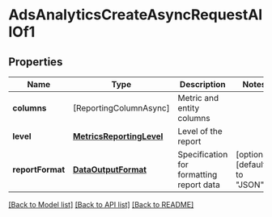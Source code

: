 # AdsAnalyticsCreateAsyncRequestAllOf1

## Properties
Name | Type | Description | Notes
------------ | ------------- | ------------- | -------------
**columns** | [ReportingColumnAsync] | Metric and entity columns | 
**level** | [**MetricsReportingLevel**](MetricsReportingLevel.md) | Level of the report | 
**reportFormat** | [**DataOutputFormat**](DataOutputFormat.md) | Specification for formatting report data | [optional] [default to "JSON"]

[[Back to Model list]](../README.md#documentation-for-models) [[Back to API list]](../README.md#documentation-for-api-endpoints) [[Back to README]](../README.md)


